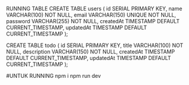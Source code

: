 RUNNING TABLE
CREATE TABLE users (
    id SERIAL PRIMARY KEY,
    name VARCHAR(100) NOT NULL,
    email VARCHAR(150) UNIQUE NOT NULL,
    password VARCHAR(255) NOT NULL,
    createdAt TIMESTAMP DEFAULT CURRENT_TIMESTAMP,
    updatedAt TIMESTAMP DEFAULT CURRENT_TIMESTAMP
);

CREATE TABLE todo (
    id SERIAL PRIMARY KEY,
    title VARCHAR(100) NOT NULL,
    description VARCHAR(150) NOT NULL,
    createdAt TIMESTAMP DEFAULT CURRENT_TIMESTAMP,
    updatedAt TIMESTAMP DEFAULT CURRENT_TIMESTAMP
);


#UNTUK RUNNING 
npm i 
npm run dev

